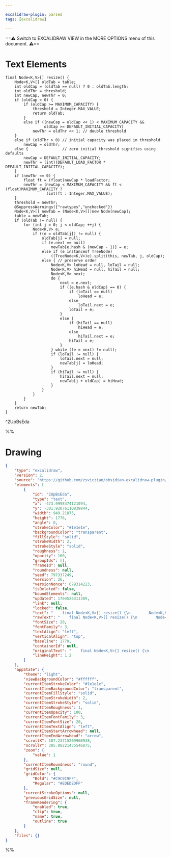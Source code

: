 ```yaml
---

excalidraw-plugin: parsed
tags: [excalidraw]

---
```

==⚠  Switch to EXCALIDRAW VIEW in the MORE OPTIONS menu of this document. ⚠==


# Text Elements
    final Node<K,V>[] resize() {
        Node<K,V>[] oldTab = table;
        int oldCap = (oldTab == null) ? 0 : oldTab.length;
        int oldThr = threshold;
        int newCap, newThr = 0;
        if (oldCap > 0) {
            if (oldCap >= MAXIMUM_CAPACITY) {
                threshold = Integer.MAX_VALUE;
                return oldTab;
            }
            else if ((newCap = oldCap << 1) < MAXIMUM_CAPACITY &&
                     oldCap >= DEFAULT_INITIAL_CAPACITY)
                newThr = oldThr << 1; // double threshold
        }
        else if (oldThr > 0) // initial capacity was placed in threshold
            newCap = oldThr;
        else {               // zero initial threshold signifies using defaults
            newCap = DEFAULT_INITIAL_CAPACITY;
            newThr = (int)(DEFAULT_LOAD_FACTOR * DEFAULT_INITIAL_CAPACITY);
        }
        if (newThr == 0) {
            float ft = (float)newCap * loadFactor;
            newThr = (newCap < MAXIMUM_CAPACITY && ft < (float)MAXIMUM_CAPACITY ?
                      (int)ft : Integer.MAX_VALUE);
        }
        threshold = newThr;
        @SuppressWarnings({"rawtypes","unchecked"})
        Node<K,V>[] newTab = (Node<K,V>[])new Node[newCap];
        table = newTab;
        if (oldTab != null) {
            for (int j = 0; j < oldCap; ++j) {
                Node<K,V> e;
                if ((e = oldTab[j]) != null) {
                    oldTab[j] = null;
                    if (e.next == null)
                        newTab[e.hash & (newCap - 1)] = e;
                    else if (e instanceof TreeNode)
                        ((TreeNode<K,V>)e).split(this, newTab, j, oldCap);
                    else { // preserve order
                        Node<K,V> loHead = null, loTail = null;
                        Node<K,V> hiHead = null, hiTail = null;
                        Node<K,V> next;
                        do {
                            next = e.next;
                            if ((e.hash & oldCap) == 0) {
                                if (loTail == null)
                                    loHead = e;
                                else
                                    loTail.next = e;
                                loTail = e;
                            }
                            else {
                                if (hiTail == null)
                                    hiHead = e;
                                else
                                    hiTail.next = e;
                                hiTail = e;
                            }
                        } while ((e = next) != null);
                        if (loTail != null) {
                            loTail.next = null;
                            newTab[j] = loHead;
                        }
                        if (hiTail != null) {
                            hiTail.next = null;
                            newTab[j + oldCap] = hiHead;
                        }
                    }
                }
            }
        }
        return newTab;
    }
 ^2UpBsEda

%%
# Drawing
```json
{
	"type": "excalidraw",
	"version": 2,
	"source": "https://github.com/zsviczian/obsidian-excalidraw-plugin/releases/tag/2.0.13",
	"elements": [
		{
			"id": "2UpBsEda",
			"type": "text",
			"x": -473.9998474121094,
			"y": -301.92076110839844,
			"width": 949.21875,
			"height": 1776,
			"angle": 0,
			"strokeColor": "#1e1e1e",
			"backgroundColor": "transparent",
			"fillStyle": "solid",
			"strokeWidth": 2,
			"strokeStyle": "solid",
			"roughness": 1,
			"opacity": 100,
			"groupIds": [],
			"frameId": null,
			"roundness": null,
			"seed": 797337249,
			"version": 26,
			"versionNonce": 679314223,
			"isDeleted": false,
			"boundElements": null,
			"updated": 1704526311309,
			"link": null,
			"locked": false,
			"text": "    final Node<K,V>[] resize() {\n        Node<K,V>[] oldTab = table;\n        int oldCap = (oldTab == null) ? 0 : oldTab.length;\n        int oldThr = threshold;\n        int newCap, newThr = 0;\n        if (oldCap > 0) {\n            if (oldCap >= MAXIMUM_CAPACITY) {\n                threshold = Integer.MAX_VALUE;\n                return oldTab;\n            }\n            else if ((newCap = oldCap << 1) < MAXIMUM_CAPACITY &&\n                     oldCap >= DEFAULT_INITIAL_CAPACITY)\n                newThr = oldThr << 1; // double threshold\n        }\n        else if (oldThr > 0) // initial capacity was placed in threshold\n            newCap = oldThr;\n        else {               // zero initial threshold signifies using defaults\n            newCap = DEFAULT_INITIAL_CAPACITY;\n            newThr = (int)(DEFAULT_LOAD_FACTOR * DEFAULT_INITIAL_CAPACITY);\n        }\n        if (newThr == 0) {\n            float ft = (float)newCap * loadFactor;\n            newThr = (newCap < MAXIMUM_CAPACITY && ft < (float)MAXIMUM_CAPACITY ?\n                      (int)ft : Integer.MAX_VALUE);\n        }\n        threshold = newThr;\n        @SuppressWarnings({\"rawtypes\",\"unchecked\"})\n        Node<K,V>[] newTab = (Node<K,V>[])new Node[newCap];\n        table = newTab;\n        if (oldTab != null) {\n            for (int j = 0; j < oldCap; ++j) {\n                Node<K,V> e;\n                if ((e = oldTab[j]) != null) {\n                    oldTab[j] = null;\n                    if (e.next == null)\n                        newTab[e.hash & (newCap - 1)] = e;\n                    else if (e instanceof TreeNode)\n                        ((TreeNode<K,V>)e).split(this, newTab, j, oldCap);\n                    else { // preserve order\n                        Node<K,V> loHead = null, loTail = null;\n                        Node<K,V> hiHead = null, hiTail = null;\n                        Node<K,V> next;\n                        do {\n                            next = e.next;\n                            if ((e.hash & oldCap) == 0) {\n                                if (loTail == null)\n                                    loHead = e;\n                                else\n                                    loTail.next = e;\n                                loTail = e;\n                            }\n                            else {\n                                if (hiTail == null)\n                                    hiHead = e;\n                                else\n                                    hiTail.next = e;\n                                hiTail = e;\n                            }\n                        } while ((e = next) != null);\n                        if (loTail != null) {\n                            loTail.next = null;\n                            newTab[j] = loHead;\n                        }\n                        if (hiTail != null) {\n                            hiTail.next = null;\n                            newTab[j + oldCap] = hiHead;\n                        }\n                    }\n                }\n            }\n        }\n        return newTab;\n    }\n",
			"rawText": "    final Node<K,V>[] resize() {\n        Node<K,V>[] oldTab = table;\n        int oldCap = (oldTab == null) ? 0 : oldTab.length;\n        int oldThr = threshold;\n        int newCap, newThr = 0;\n        if (oldCap > 0) {\n            if (oldCap >= MAXIMUM_CAPACITY) {\n                threshold = Integer.MAX_VALUE;\n                return oldTab;\n            }\n            else if ((newCap = oldCap << 1) < MAXIMUM_CAPACITY &&\n                     oldCap >= DEFAULT_INITIAL_CAPACITY)\n                newThr = oldThr << 1; // double threshold\n        }\n        else if (oldThr > 0) // initial capacity was placed in threshold\n            newCap = oldThr;\n        else {               // zero initial threshold signifies using defaults\n            newCap = DEFAULT_INITIAL_CAPACITY;\n            newThr = (int)(DEFAULT_LOAD_FACTOR * DEFAULT_INITIAL_CAPACITY);\n        }\n        if (newThr == 0) {\n            float ft = (float)newCap * loadFactor;\n            newThr = (newCap < MAXIMUM_CAPACITY && ft < (float)MAXIMUM_CAPACITY ?\n                      (int)ft : Integer.MAX_VALUE);\n        }\n        threshold = newThr;\n        @SuppressWarnings({\"rawtypes\",\"unchecked\"})\n        Node<K,V>[] newTab = (Node<K,V>[])new Node[newCap];\n        table = newTab;\n        if (oldTab != null) {\n            for (int j = 0; j < oldCap; ++j) {\n                Node<K,V> e;\n                if ((e = oldTab[j]) != null) {\n                    oldTab[j] = null;\n                    if (e.next == null)\n                        newTab[e.hash & (newCap - 1)] = e;\n                    else if (e instanceof TreeNode)\n                        ((TreeNode<K,V>)e).split(this, newTab, j, oldCap);\n                    else { // preserve order\n                        Node<K,V> loHead = null, loTail = null;\n                        Node<K,V> hiHead = null, hiTail = null;\n                        Node<K,V> next;\n                        do {\n                            next = e.next;\n                            if ((e.hash & oldCap) == 0) {\n                                if (loTail == null)\n                                    loHead = e;\n                                else\n                                    loTail.next = e;\n                                loTail = e;\n                            }\n                            else {\n                                if (hiTail == null)\n                                    hiHead = e;\n                                else\n                                    hiTail.next = e;\n                                hiTail = e;\n                            }\n                        } while ((e = next) != null);\n                        if (loTail != null) {\n                            loTail.next = null;\n                            newTab[j] = loHead;\n                        }\n                        if (hiTail != null) {\n                            hiTail.next = null;\n                            newTab[j + oldCap] = hiHead;\n                        }\n                    }\n                }\n            }\n        }\n        return newTab;\n    }\n",
			"fontSize": 20,
			"fontFamily": 3,
			"textAlign": "left",
			"verticalAlign": "top",
			"baseline": 1770,
			"containerId": null,
			"originalText": "    final Node<K,V>[] resize() {\n        Node<K,V>[] oldTab = table;\n        int oldCap = (oldTab == null) ? 0 : oldTab.length;\n        int oldThr = threshold;\n        int newCap, newThr = 0;\n        if (oldCap > 0) {\n            if (oldCap >= MAXIMUM_CAPACITY) {\n                threshold = Integer.MAX_VALUE;\n                return oldTab;\n            }\n            else if ((newCap = oldCap << 1) < MAXIMUM_CAPACITY &&\n                     oldCap >= DEFAULT_INITIAL_CAPACITY)\n                newThr = oldThr << 1; // double threshold\n        }\n        else if (oldThr > 0) // initial capacity was placed in threshold\n            newCap = oldThr;\n        else {               // zero initial threshold signifies using defaults\n            newCap = DEFAULT_INITIAL_CAPACITY;\n            newThr = (int)(DEFAULT_LOAD_FACTOR * DEFAULT_INITIAL_CAPACITY);\n        }\n        if (newThr == 0) {\n            float ft = (float)newCap * loadFactor;\n            newThr = (newCap < MAXIMUM_CAPACITY && ft < (float)MAXIMUM_CAPACITY ?\n                      (int)ft : Integer.MAX_VALUE);\n        }\n        threshold = newThr;\n        @SuppressWarnings({\"rawtypes\",\"unchecked\"})\n        Node<K,V>[] newTab = (Node<K,V>[])new Node[newCap];\n        table = newTab;\n        if (oldTab != null) {\n            for (int j = 0; j < oldCap; ++j) {\n                Node<K,V> e;\n                if ((e = oldTab[j]) != null) {\n                    oldTab[j] = null;\n                    if (e.next == null)\n                        newTab[e.hash & (newCap - 1)] = e;\n                    else if (e instanceof TreeNode)\n                        ((TreeNode<K,V>)e).split(this, newTab, j, oldCap);\n                    else { // preserve order\n                        Node<K,V> loHead = null, loTail = null;\n                        Node<K,V> hiHead = null, hiTail = null;\n                        Node<K,V> next;\n                        do {\n                            next = e.next;\n                            if ((e.hash & oldCap) == 0) {\n                                if (loTail == null)\n                                    loHead = e;\n                                else\n                                    loTail.next = e;\n                                loTail = e;\n                            }\n                            else {\n                                if (hiTail == null)\n                                    hiHead = e;\n                                else\n                                    hiTail.next = e;\n                                hiTail = e;\n                            }\n                        } while ((e = next) != null);\n                        if (loTail != null) {\n                            loTail.next = null;\n                            newTab[j] = loHead;\n                        }\n                        if (hiTail != null) {\n                            hiTail.next = null;\n                            newTab[j + oldCap] = hiHead;\n                        }\n                    }\n                }\n            }\n        }\n        return newTab;\n    }\n",
			"lineHeight": 1.2
		}
	],
	"appState": {
		"theme": "light",
		"viewBackgroundColor": "#ffffff",
		"currentItemStrokeColor": "#1e1e1e",
		"currentItemBackgroundColor": "transparent",
		"currentItemFillStyle": "solid",
		"currentItemStrokeWidth": 2,
		"currentItemStrokeStyle": "solid",
		"currentItemRoughness": 1,
		"currentItemOpacity": 100,
		"currentItemFontFamily": 3,
		"currentItemFontSize": 20,
		"currentItemTextAlign": "left",
		"currentItemStartArrowhead": null,
		"currentItemEndArrowhead": "arrow",
		"scrollX": 187.23715209960938,
		"scrollY": 385.08221435546875,
		"zoom": {
			"value": 1
		},
		"currentItemRoundness": "round",
		"gridSize": null,
		"gridColor": {
			"Bold": "#C9C9C9FF",
			"Regular": "#EDEDEDFF"
		},
		"currentStrokeOptions": null,
		"previousGridSize": null,
		"frameRendering": {
			"enabled": true,
			"clip": true,
			"name": true,
			"outline": true
		}
	},
	"files": {}
}
```
%%